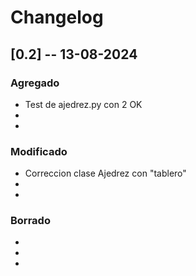 # Changelog

## [0.2] -- 13-08-2024

### Agregado
-    Test de ajedrez.py con 2 OK
- 
- 

### Modificado
-    Correccion clase Ajedrez con "tablero"
- 
- 

### Borrado
-    
- 
- 